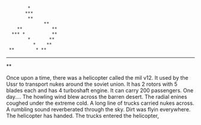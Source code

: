             *
           ***
            **
                  ** 
        **           **
      *** *          **
            *       ** 
              *    **
     **        * **
   **   *******   *   
 **       

                             
                

Once upon a time, there was a helicopter called the mil v12. It used by the Ussr to transport nukes around the soviet union.
It has 2 rotors with 5 blades each and has 4 turboshaft engine. It can carry 200 passengers. One day....
The howling wind blew across the barren desert. The radial enines coughed under the extreme cold. A long line of trucks carried nukes
across. A rumbling sound reverberated through the sky. Dirt was flyin everywhere. The helicopter has handed. The trucks entered the helicopter,

